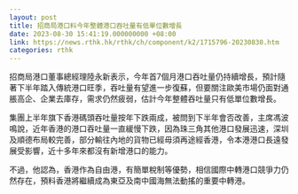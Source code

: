 ```yaml
---
layout: post
title: 招商局港口料今年整體港口吞吐量有低單位數增長
date: 2023-08-30 15:41:19.000000000 +08:00
link: https://news.rthk.hk/rthk/ch/component/k2/1715796-20230830.htm
categories: rthk
---
```


招商局港口董事總經理陸永新表示，今年首7個月港口吞吐量仍持續增長，預計隨著下半年踏入傳統港口旺季，吞吐量有望進一步復蘇，但要關注歐美市場仍面對通脹高企、企業去庫存，需求仍然疲弱，估計今年整體吞吐量只有低單位數增長。

集團上半年旗下香港碼頭吞吐量按年下跌兩成，被問到下半年會否改善，主席馮波鳴說，近年香港的港口吞吐量一直緩慢下跌，因為珠三角其他港口發展迅速，深圳及順德布局較完善，部分輸往內地的貨物已經毋須再途經香港，令本港港口長遠發展受影響，近十多年來都沒有新增港口的能力。

不過，他認為，香港作為自由港，有簡單稅制等優勢，相信國際中轉港口競爭力仍然存在，預料香港將繼續成為東亞及南中國海無法動搖的重要中轉港。
